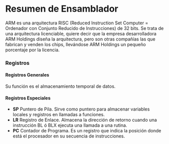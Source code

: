 # Resumen de Ensamblador
ARM es una arquitectura RISC (Reduced Instruction Set Computer = Ordenador con Conjunto Reducido de Instrucciones) de 32 bits. Se trata de una arquitectura licenciable, quiere decir que la empresa desarrolladora ARM Holdings diseña la arquitectura, pero son otras compañías las que fabrican y venden los chips, llevándose ARM Holdings un pequeño porcentaje por la licencia.

### Registros

#### Registros Generales
Su función es el almacenamiento temporal de datos.

#### Registros Especiales
- **SP** Puntero de Pila. Sirve como puntero para almacenar variables locales y registros en llamadas a funciones.
- **LR** Registro de Enlace. Almacena la dirección de retorno cuando una instrucción BL ó BLX ejecuta una llamada a una rutina.
- **PC** Contador de Programa. Es un registro que indica la posición donde está el procesador en su secuencia de instrucciones.
